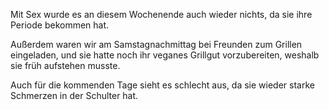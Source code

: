 Mit Sex wurde es an diesem Wochenende auch wieder nichts, da sie ihre Periode bekommen hat.

Außerdem waren wir am Samstagnachmittag bei Freunden zum Grillen eingeladen, und sie hatte noch ihr veganes Grillgut vorzubereiten, weshalb sie früh aufstehen musste.

Auch für die kommenden Tage sieht es schlecht aus, da sie wieder starke Schmerzen in der Schulter hat.